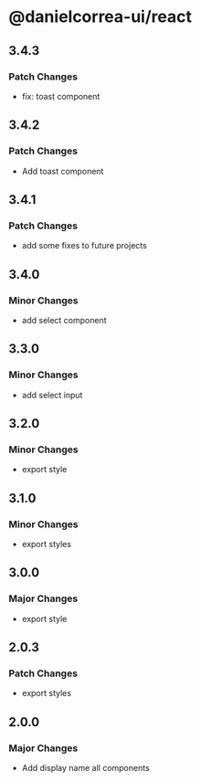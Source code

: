 # @danielcorrea-ui/react

## 3.4.3

### Patch Changes

- fix: toast component

## 3.4.2

### Patch Changes

- Add toast component

## 3.4.1

### Patch Changes

- add some fixes to future projects

## 3.4.0

### Minor Changes

- add select component

## 3.3.0

### Minor Changes

- add select input

## 3.2.0

### Minor Changes

- export style

## 3.1.0

### Minor Changes

- export styles

## 3.0.0

### Major Changes

- export style

## 2.0.3

### Patch Changes

- export styles

## 2.0.0

### Major Changes

- Add display name all components
